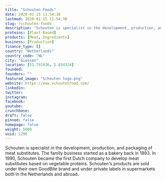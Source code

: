 ```yaml
---
title: "Schouten Foods"
date: 2020-01-15 11:54:38
lastmod: 2020-01-15 11:54:38
slug: /schouten-foods
description: "Schouten is specialist in the development, production, and packaging of meat substitutes. The family business started as a bakery back in 1893. In 1990, Schouten became the first Dutch company to develop meat substitutes based on vegetable proteins. Schouten's products are sold under their own GoodBite brand and under private labels in supermarkets both in the Netherlands and abroad."
proteins: [Plant-Based]
products: [Meat, Ingredients]
business: [Production]
finance_type: []
country: "Netherlands"
country_code: "NL"
city: "Giessen"
location: [51.791636, 5.034314]
founded: 
founders: ""
featured_image: "Schouten logo.png"
website: https://www.schoutenfood.com/
linkedin: 
twitter: 
instagram: 
facebook: 
youtube: 
crunchbase: 
draft: false
pinned: false
homepage: false
weight: 5000
uuid: 1296
---
```

Schouten is specialist in the development, production, and packaging of meat substitutes. The family business started as a bakery back in 1893. In 1990, Schouten became the first Dutch company to develop meat substitutes based on vegetable proteins. Schouten's products are sold under their own GoodBite brand and under private labels in supermarkets both in the Netherlands and abroad.
